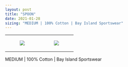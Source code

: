 ```yaml
---
layout: post
title: "SPOON"
date: 2021-01-28
sizing: "MEDIUM | 100% Cotton | Bay Island Sportswear"
---
```




<table style="width:100%;"><tr><td style="vertical-align:top;">
      <figure class="tmblr-full" data-orig-height="2048" data-orig-width="1365" data-orig-src="https://concertshirts.netlify.app/shirts/0444/0444-01.jpg"><img src="https://64.media.tumblr.com/a6cf131edf6d8e88f633b7979b6398a8/4e83680e8dd9d1cd-a4/s540x810/5bb6ed9c0ffe76e08958fc037126369d3c1b698c.jpg" data-orig-height="2048" data-orig-width="1365" data-orig-src="https://concertshirts.netlify.app/shirts/0444/0444-01.jpg"/></figure></td>
    <td style="vertical-align:top;">
      <figure class="tmblr-full" data-orig-height="2048" data-orig-width="1365" data-orig-src="https://concertshirts.netlify.app/shirts/0444/0444-02.jpg"><img src="https://64.media.tumblr.com/0a9d5ce0aa8e85986c4e6911a633d33d/4e83680e8dd9d1cd-b7/s540x810/78c34dd699df1feb46b7b346ba42e25e18c35d9f.jpg" data-orig-height="2048" data-orig-width="1365" data-orig-src="https://concertshirts.netlify.app/shirts/0444/0444-02.jpg"/></figure></td>
  </tr></table><p>
  MEDIUM | 100% Cotton | Bay Island Sportswear
</p>
